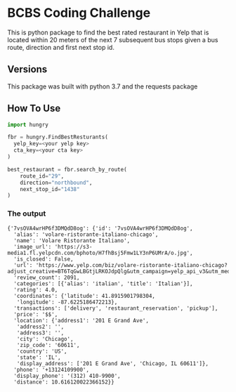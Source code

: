 # BCBS Coding Challenge
This is python package to find the best rated restaurant in Yelp that is
located within 20 meters of the next 7 subsequent bus stops given a bus route,
direction and first next stop id.

## Versions
This package was built with python 3.7 and the requests package

## How To Use
```python
import hungry

fbr = hungry.FindBestResturants(
  yelp_key=<your yelp key>
  cta_key=<your cta key>
)

best_restaurant = fbr.search_by_route(
    route_id="29",
    direction="northbound",
    next_stop_id="1438"
)
```
### The output
```
{'7vsOVA4wrHP6f3DMQdD8og': {'id': '7vsOVA4wrHP6f3DMQdD8og',
  'alias': 'volare-ristorante-italiano-chicago',
  'name': 'Volare Ristorante Italiano',
  'image_url': 'https://s3-media1.fl.yelpcdn.com/bphoto/H7fhBsj5Fmw1LY3nP6UMrA/o.jpg',
  'is_closed': False,
  'url': 'https://www.yelp.com/biz/volare-ristorante-italiano-chicago?adjust_creative=BT6TqGwLBGtjLRKOJdpQlg&utm_campaign=yelp_api_v3&utm_medium=api_v3_business_search&utm_source=BT6TqGwLBGtjLRKOJdpQlg',
  'review_count': 2091,
  'categories': [{'alias': 'italian', 'title': 'Italian'}],
  'rating': 4.0,
  'coordinates': {'latitude': 41.8915901798304,
   'longitude': -87.6225186472213},
  'transactions': ['delivery', 'restaurant_reservation', 'pickup'],
  'price': '$$',
  'location': {'address1': '201 E Grand Ave',
   'address2': '',
   'address3': '',
   'city': 'Chicago',
   'zip_code': '60611',
   'country': 'US',
   'state': 'IL',
   'display_address': ['201 E Grand Ave', 'Chicago, IL 60611']},
  'phone': '+13124109900',
  'display_phone': '(312) 410-9900',
  'distance': 10.616120022366152}}
```
